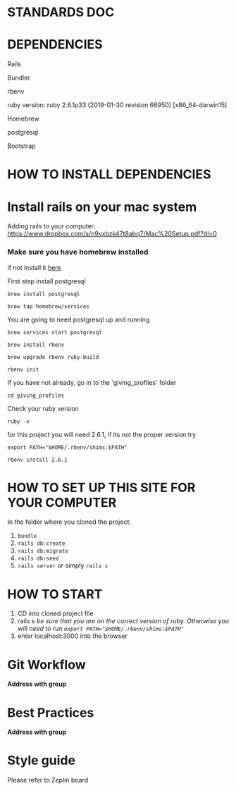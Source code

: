 # STANDARDS DOC

# DEPENDENCIES

Rails

Bundler

rbenv

ruby version: ruby 2.6.1p33 (2019-01-30 revision 66950) [x86_64-darwin15]

Homebrew

postgresql

Bootstrap

# HOW TO INSTALL DEPENDENCIES  

# Install rails on your mac system
Adding rails to your computer: https://www.dropbox.com/s/n9vxbzk47t8abq7/Mac%20Setup.pdf?dl=0

### Make sure you have homebrew installed

if not install it [here](https://brew.sh/)

First step install postgresql
~~~~
brew install postgresql
~~~~
~~~~
brew tap homebrew/services
~~~~
You are going to need postgresql up and running
~~~~
brew services start postgresql
~~~~
~~~~
brew install rbenv
~~~~
~~~~
brew upgrade rbenv ruby-build
~~~~
~~~~
rbenv init
~~~~
If you have not already, go in to the 'giving_profiles' folder
~~~~
cd giving_profiles
~~~~
Check your ruby version
~~~~
ruby -v
~~~~
for this project you will need 2.6.1, if its not the proper version try
~~~~
export PATH="$HOME/.rbenv/shims:$PATH"
~~~~
~~~~
rbenv install 2.6.1
~~~~

# HOW TO SET UP THIS SITE FOR YOUR COMPUTER
In the folder where you cloned the project:
1. `bundle`
2. `rails db:create`
3. `rails db:migrate`
4. `rails db:seed`
5. `rails server` or simply `rails s`

# HOW TO START
1. CD into cloned project file
2. rails s
  _be sure that you are on the correct version of ruby. Otherwise you will need to run `export PATH="$HOME/.rbenv/shims:$PATH"`_
3. enter localhost:3000 into the browser

# Git Workflow
**Address with group**

# Best Practices
**Address with group**

# Style guide
Please refer to Zeplin board
